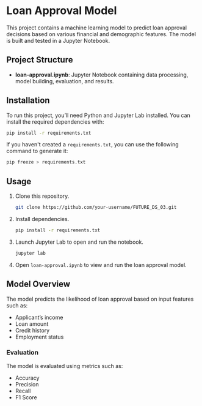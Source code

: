 
# Loan Approval Model

This project contains a machine learning model to predict loan approval decisions based on various financial and demographic features. The model is built and tested in a Jupyter Notebook.

## Project Structure

- **loan-approval.ipynb**: Jupyter Notebook containing data processing, model building, evaluation, and results.

## Installation

To run this project, you’ll need Python and Jupyter Lab installed. You can install the required dependencies with:

```bash
pip install -r requirements.txt
```

If you haven't created a `requirements.txt`, you can use the following command to generate it:
```bash
pip freeze > requirements.txt
```

## Usage

1. Clone this repository.
   ```bash
   git clone https://github.com/your-username/FUTURE_DS_03.git
   ```

2. Install dependencies.
   ```bash
   pip install -r requirements.txt
   ```

3. Launch Jupyter Lab to open and run the notebook.
   ```bash
   jupyter lab
   ```

4. Open `loan-approval.ipynb` to view and run the loan approval model.

## Model Overview

The model predicts the likelihood of loan approval based on input features such as:
- Applicant’s income
- Loan amount
- Credit history
- Employment status

### Evaluation

The model is evaluated using metrics such as:
- Accuracy
- Precision
- Recall
- F1 Score
